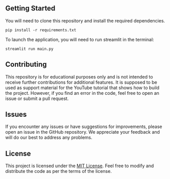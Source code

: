 ## Getting Started

You will need to clone this repository and install the required dependencies.

```
pip install -r requirements.txt
```

To launch the application, you will need to run streamlit in the terminal:

```
streamlit run main.py
```

## Contributing

This repository is for educational purposes only and is not intended to receive further contributions for additional features.
It is supposed to be used as support material for the YouTube tutorial that shows how to build the project. However, if you find an error in the code, feel free to open an issue or submit a pull request.

## Issues

If you encounter any issues or have suggestions for improvements, please open an issue in the GitHub repository. We appreciate your feedback and will do our best to address any problems.

## License

This project is licensed under the [MIT License](LICENSE). Feel free to modify and distribute the code as per the terms of the license.
